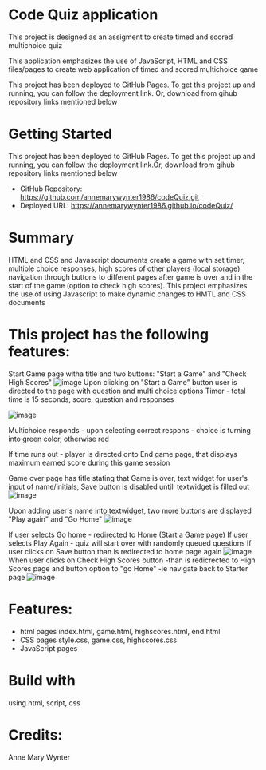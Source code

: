 # Code Quiz application
This project is designed as an assigment to create timed and scored multichoice quiz 

This application emphasizes the use of JavaScript, HTML and CSS files/pages to create web application of timed and scored multichoice game

This project has been deployed to GitHub Pages. To get this project up and running, you can follow the deployment link. Or, download from gihub repository links mentioned below

# Getting Started
This project has been deployed to GitHub Pages. To get this project up and running, you can follow the deployment link.Or, download from gihub repository links mentioned below

* GitHub Repository: https://github.com/annemarywynter1986/codeQuiz.git
* Deployed URL: https://annemarywynter1986.github.io/codeQuiz/

# Summary
HTML and CSS and Javascript documents create a game with set timer, multiple choice responses, high scores of other players (local storage), navigation through buttons to different pages after game is over and in the start of the game (option to check high scores).
This project emphasizes the use of using Javascript to make dynamic changes to HMTL and CSS documents

# This project has the following features:
Start Game page witha title and two buttons: "Start a Game" and "Check High Scores"
![image](https://github.com/annemarywynter1986/codeQuiz/assets/130412307/b2935913-0264-422e-a74a-512a4c41a399)
Upon clicking on "Start a Game" button user is directed to the page with question and multi choice options
Timer  - total time is 15 seconds, score, question and responses 

![image](https://github.com/annemarywynter1986/codeQuiz/assets/130412307/19f687c5-0c38-4e3e-a537-93643d050fed)

Multichoice responds - upon selecting correct respons  - choice is turning into green color, otherwise red 

If time runs out - player is directed onto End game page, that displays maximum earned score during this game session 

Game over page has title stating that Game is over, text widget for user's input of name/initials, Save button is disabled untill textwidget is filled out 
![image](https://github.com/annemarywynter1986/codeQuiz/assets/130412307/bd49089c-88b7-4a90-b0b9-d59e1411aab8)

Upon adding user's name into textwidget, two more buttons are displayed "Play again" and "Go Home"
![image](https://github.com/annemarywynter1986/codeQuiz/assets/130412307/acb88e84-6da1-4f94-a872-fd5850be8f6d)

If user selects Go home  - redirected to Home (Start a Game page)
If user selects Play Again  - quiz will start over with randomly queued questions 
If user clicks on Save button 
than is redirected to home page again 
![image](https://github.com/annemarywynter1986/codeQuiz/assets/130412307/faead6fa-7b7f-4467-9cac-3170dfe78664)
 When user clicks on Check High Scores button  -than is redicrected to High Scores page and button option to "go Home"  -ie navigate back to Starter page
 ![image](https://github.com/annemarywynter1986/codeQuiz/assets/130412307/42236489-bc3b-4760-aca9-f7dc4e4c07b9)

# Features:
* html pages index.html, game.html, highscores.html, end.html
* CSS pages style.css, game.css, highscores.css
* JavaScript pages 


# Build with
using html, script, css

# Credits:
Anne Mary Wynter


